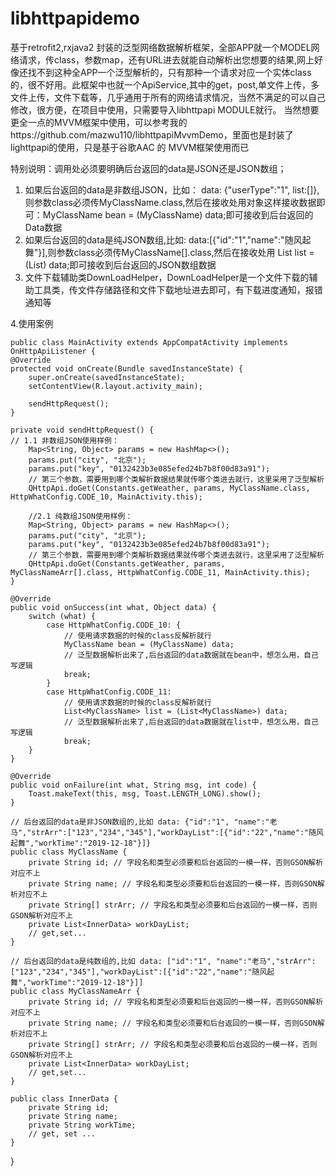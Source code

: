 # libhttpapidemo
基于retrofit2,rxjava2 封装的泛型网络数据解析框架，全部APP就一个MODEL网络请求，传class，参数map，还有URL进去就能自动解析出您想要的结果,网上好像还找不到这种全APP一个泛型解析的，只有那种一个请求对应一个实体class的，很不好用。此框架中也就一个ApiService,其中的get，post,单文件上传，多文件上传，文件下载等，几乎通用于所有的网络请求情况，当然不满足的可以自己修改，很方便，在项目中使用，只需要导入libhttpapi MODULE就行。
当然想要更全一点的MVVM框架中使用，可以参考我的https://github.com/mazwu110/libhttpapiMvvmDemo，里面也是封装了lighttpapi的使用，只是基于谷歌AAC 的 MVVM框架使用而已


特别说明：调用处必须要明确后台返回的data是JSON还是JSON数组；
1. 如果后台返回的data是非数组JSON，比如： data: {"userType":"1", list:[]},则参数class必须传MyClassName.class,然后在接收处用对象这样接收数据即可：MyClassName bean = (MyClassName) data;即可接收到后台返回的Data数据       
2. 如果后台返回的data是纯JSON数组,比如: data:[{"id":"1","name":"随风起舞"}],则参数class必须传MyClassName[].class,然后在接收处用 List<MyClassName> list = (List<MyClassName>) data;即可接收到后台返回的JSON数组数据
3. 文件下载辅助类DownLoadHelper，DownLoadHelper是一个文件下载的辅助工具类，传文件存储路径和文件下载地址进去即可，有下载进度通知，报错通知等
  
4.使用案例
    
    public class MainActivity extends AppCompatActivity implements OnHttpApiListener {
    @Override
    protected void onCreate(Bundle savedInstanceState) {
        super.onCreate(savedInstanceState);
        setContentView(R.layout.activity_main);
        
        sendHttpRequest();
    }
    
    private void sendHttpRequest() {
    // 1.1 非数组JSON使用样例：
        Map<String, Object> params = new HashMap<>();
        params.put("city", "北京");
        params.put("key", "0132423b3e085efed24b7b8f00d83a91");
        // 第三个参数，需要用到哪个类解析数据结果就传哪个类进去就行，这里采用了泛型解析
        QHttpApi.doGet(Constants.getWeather, params, MyClassName.class, HttpWhatConfig.CODE_10, MainActivity.this);
        
        //2.1 纯数组JSON使用样例：
        Map<String, Object> params = new HashMap<>();
        params.put("city", "北京");
        params.put("key", "0132423b3e085efed24b7b8f00d83a91");
        // 第三个参数，需要用到哪个类解析数据结果就传哪个类进去就行，这里采用了泛型解析
        QHttpApi.doGet(Constants.getWeather, params, MyClassNameArr[].class, HttpWhatConfig.CODE_11, MainActivity.this);
    }
        
    @Override
    public void onSuccess(int what, Object data) {
        switch (what) {
            case HttpWhatConfig.CODE_10: {
                // 使用请求数据的时候的class反解析就行
                MyClassName bean = (MyClassName) data;
                // 泛型数据解析出来了,后台返回的data数据就在bean中，想怎么用，自己写逻辑
                break;
            }
            case HttpWhatConfig.CODE_11:
                // 使用请求数据的时候的class反解析就行
                List<MyClassName> list = (List<MyClassName>) data;
                // 泛型数据解析出来了,后台返回的data数据就在list中，想怎么用，自己写逻辑
                break;
        }
    }

    @Override
    public void onFailure(int what, String msg, int code) {
        Toast.makeText(this, msg, Toast.LENGTH_LONG).show();
    }
    
    // 后台返回的data是非JSON数组的,比如 data: {"id":"1", "name":"老马","strArr":["123","234","345"],"workDayList":[{"id":"22","name":"随风起舞","workTime":"2019-12-18"}]}
    public class MyClassName {
        private String id; // 字段名和类型必须要和后台返回的一模一样，否则GSON解析对应不上
        private String name; // 字段名和类型必须要和后台返回的一模一样，否则GSON解析对应不上
        private String[] strArr; // 字段名和类型必须要和后台返回的一模一样，否则GSON解析对应不上
        private List<InnerData> workDayList;
        // get,set...
    }
    
    // 后台返回的data是纯数组的,比如 data: ["id":"1", "name":"老马","strArr":["123","234","345"],"workDayList":[{"id":"22","name":"随风起舞","workTime":"2019-12-18"}]]
    public class MyClassNameArr {
        private String id; // 字段名和类型必须要和后台返回的一模一样，否则GSON解析对应不上
        private String name; // 字段名和类型必须要和后台返回的一模一样，否则GSON解析对应不上
        private String[] strArr; // 字段名和类型必须要和后台返回的一模一样，否则GSON解析对应不上
        private List<InnerData> workDayList;
        // get,set...
    }
  
    public class InnerData {
        private String id;
        private String name;
        private String workTime;
        // get, set ...
    }
}

